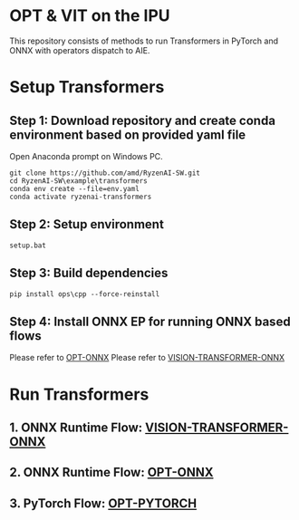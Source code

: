 # OPT & VIT on the IPU

This repository consists of methods to run Transformers in PyTorch and ONNX with operators dispatch to AIE. 

# Setup Transformers
## Step 1: Download repository and create conda environment based on provided yaml file
Open Anaconda prompt on Windows PC.

```
git clone https://github.com/amd/RyzenAI-SW.git
cd RyzenAI-SW\example\transformers
conda env create --file=env.yaml
conda activate ryzenai-transformers
```

## Step 2: Setup environment 
```
setup.bat
```

## Step 3: Build dependencies
```
pip install ops\cpp --force-reinstall
```

## Step 4: Install ONNX EP for running ONNX based flows
Please refer to [OPT-ONNX](models/opt-onnx/README.MD)
Please refer to [VISION-TRANSFORMER-ONNX](models/vision-transformer-onnx/README.MD)

# Run Transformers

## 1. **ONNX Runtime Flow**:  [VISION-TRANSFORMER-ONNX](vision-transformer-onnx)

## 2. **ONNX Runtime Flow**:  [OPT-ONNX](opt-onnx)

## 3. **PyTorch Flow**: [OPT-PYTORCH](opt-pytorch)
